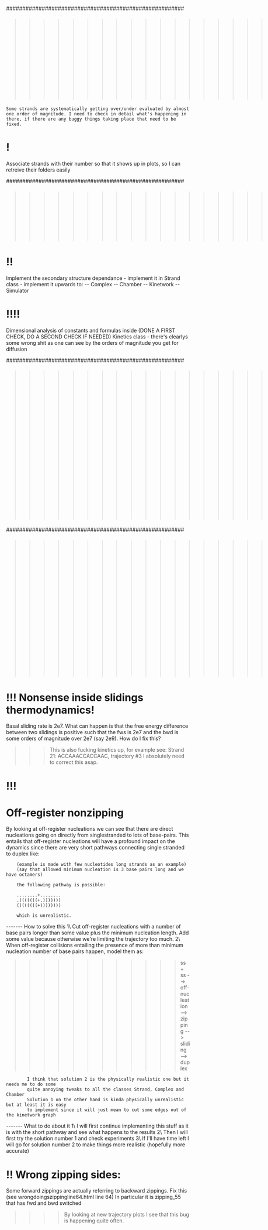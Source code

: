 #######################################################
>>>>>>>>>>>>>>>>>>>>>>>>>>>>>>>>>>>>>#### INVESTIGATION
>>>>
    Some strands are systematically getting over/under evaluated by almost one order of magnitude. I need to check in detail what's happening in there, if there are any buggy things taking place that need to be fixed. 

# !
Associate strands with their number so that it shows up in plots, so I can retreive their folders easily

#######################################################
>>>>>>>>>>>>>>>>>>>>>>>>>>>>>>>>>>>>>>>>>>#### MODELING

# !! 
Implement the secondary structure dependance 
    - implement it in Strand class
    - implement it upwards to: 
        -- Complex 
        -- Chamber 
        -- Kinetwork 
        -- Simulator

# !!!! 
Dimensional analysis of constants and formulas inside (DONE A FIRST CHECK, DO A SECOND CHECK IF NEEDED)
        Kinetics class 
            -   there's clearlys some wrong shit as one can see
                by the orders of magnitude you get for diffusion


#######################################################
>>>>>>>>>>>>>>>>>>>>>>>>>#### Experimental verification



#######################################################
>>>>>>>>>>>>>>>>>>>>>>>>#### IMPROVEMENTS & BUGS TO FIX

# !!! Nonsense inside slidings thermodynamics!   
Basal sliding rate is 2e7.
What can happen is that the free energy difference between two slidings is positive 
such that the fws is 2e7 and the bwd is some orders of magnitude over 2e7 (say 2e9).
How do I fix this? 
>>> This is also fucking kinetics up, for example see:
    Strand 21: ACCAAACCACCAAC, trajectory #3
    I absolutely need to correct this asap.

# !!! 
# Off-register nonzipping
By looking at off-register nucleations we can see that there are direct nucleations going on directly from singlestranded to lots of base-pairs.
This entails that off-register nucleations will have a profound impact on the dynamics since there are very short pathways connecting single stranded to duplex like:

        (example is made with few nucleotides long strands as an example)
        (say that allowed minimum nucleation is 3 base pairs long and we have octamers)

        the following pathway is possible:

        ........+........
        .(((((((+.)))))))
        ((((((((+))))))))

        which is unrealistic. 

------- How to solve this 
            1\  Cut off-register nucleations with a number of base pairs longer than 
                some value plus the minimum nucleation length. Add some value because otherwise
                we're limiting the trajectory too much. 
            2\  When off-register collisions entailing the presence of more than minimum nucleation
                number of base pairs happen, model them as:
>>>>>>>>>>>>    ss + ss --> off-nucleation --> zipping --> sliding --> duplex 
        
            I think that solution 2 is the physically realistic one but it needs me to do some 
            quite annoying tweaks to all the classes Strand, Complex and Chamber
            Solution 1 on the other hand is kinda physically unrealistic but at least it is easy
            to implement since it will just mean to cut some edges out of the kinetwork graph 

------- What to do about it
            1\  I will first continue implementing this stuff as it is with the short pathway 
                and see what happens to the results
            2\  Then I will first try the solution number 1 and check experiments
            3\  If I'll have time left I will go for solution number 2 
                to make things more realistic (hopefully more accurate)

      


# !! Wrong zipping sides: 
Some forward zippings are actually referring to backward zippings. 
Fix this (see wrongdoingszippingline64.html line 64)
In particular it is zipping_55 that has fwd and bwd switched
>>>> By looking at new trajectory plots I see that this bug is happening quite often. 

         




    